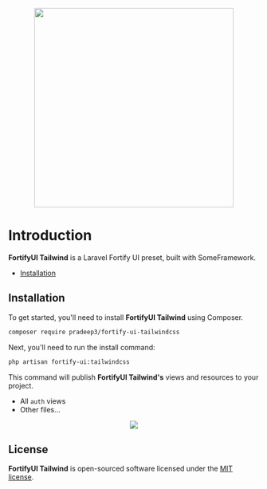 <p align="center"><img width="400" src="https://github.com/pradeep3/fortify-ui-tailwindcss/raw/master/fortify-ui-tailwindcss.png"></p>

# Introduction

**FortifyUI Tailwind** is a Laravel Fortify UI preset, built with SomeFramework.

-   [Installation](#installation)

## Installation

To get started, you'll need to install **FortifyUI Tailwind** using Composer.

```bash
composer require pradeep3/fortify-ui-tailwindcss
```

Next, you'll need to run the install command:

```bash
php artisan fortify-ui:tailwindcss
```

This command will publish **FortifyUI Tailwind's** views and resources to your project.

-   All `auth` views
-   Other files...

<p align="center"><img  src="https://github.com/pradeep3/fortify-ui-tailwindcss/raw/master/fortify-ui-tailwindcss-screenshot.PNG"></p>

## License

**FortifyUI Tailwind** is open-sourced software licensed under the [MIT license](LICENSE.md).
